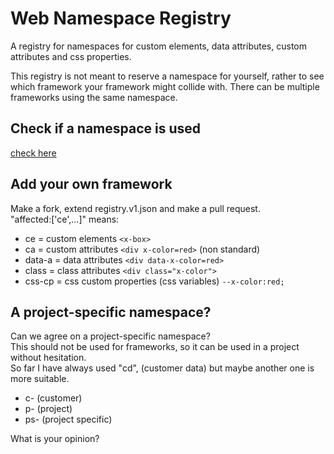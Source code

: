 # Web Namespace Registry
A registry for namespaces for custom elements, data attributes, custom attributes and css properties.   

This registry is not meant to reserve a namespace for yourself, rather to see which framework your framework might collide with.
There can be multiple frameworks using the same namespace.

## Check if a namespace is used
[check here](
  https://rawcdn.githack.com/nuxodin/web-namespace-registry/ccc02d808dac6233c09dc8844f58f1ff2ef18421/web/index.html
)

## Add your own framework
Make a fork, extend registry.v1.json and make a pull request.  
"affected:['ce',...]" means:
- ce = custom elements `<x-box>`
- ca = custom attributes `<div x-color=red>` (non standard)
- data-a = data attributes `<div data-x-color=red>`
- class = class attributes `<div class="x-color">`
- css-cp = css custom properties (css variables) `--x-color:red;` 

## A project-specific namespace?
Can we agree on a project-specific namespace?  
This should not be used for frameworks, so it can be used in a project without hesitation.  
So far I have always used "cd", (customer data) but maybe another one is more suitable.  

- c- (customer)
- p- (project)
- ps- (project specific)  

What is your opinion?
